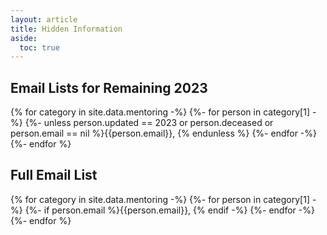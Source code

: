 ```yaml
---
layout: article
title: Hidden Information
aside:
  toc: true
---
```



## Email Lists for Remaining 2023

{% for category in site.data.mentoring -%}
{%- for person in category[1] -%}
{%- unless person.updated == 2023 or person.deceased or person.email == nil %}{{person.email}}, {% endunless %}
{%- endfor -%}
{%- endfor %}


## Full Email List

{% for category in site.data.mentoring -%}
{%- for person in category[1] -%}
{%- if person.email %}{{person.email}}, {% endif -%}
{%- endfor -%}
{%- endfor %}
